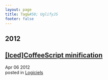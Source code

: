```yaml
---
layout: page
title: Tag&#58; UglifyJS
footer: false
---
```


<div id="blog-archives" class="category">
<h2>2012</h2>

<article>
<h1><a href="/2012/04/06/iced-coffeescript-minification/index.html">[Iced]CoffeeScript minification</a></h1>
<time datetime="2012-04-06T00:00:00-06:00" pubdate><span class='month'>Apr</span> <span class='day'>06</span> <span class='year'>2012</span></time>
<footer>
<span class="categories">posted in 
<a href='/categories/logiciels/'>Logiciels</a></span>
</footer>
</article>
</div>
